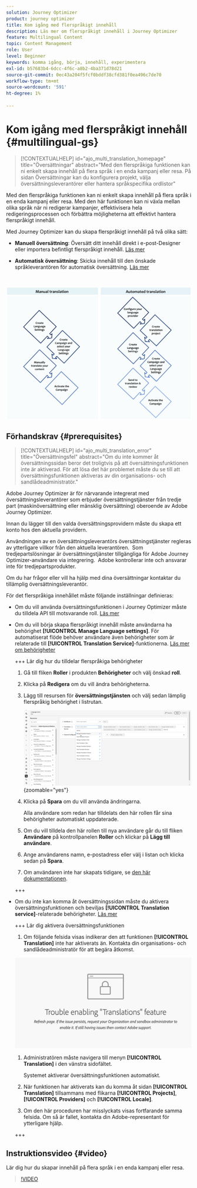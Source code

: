```yaml
---
solution: Journey Optimizer
product: journey optimizer
title: Kom igång med flerspråkigt innehåll
description: Läs mer om flerspråkigt innehåll i Journey Optimizer
feature: Multilingual Content
topic: Content Management
role: User
level: Beginner
keywords: komma igång, börja, innehåll, experimentera
exl-id: b57683b4-6dcc-4f6c-a8b2-4ba371d78d21
source-git-commit: 0ec43a204f5fcf0bddf38cfd381f0ea496c7de70
workflow-type: tm+mt
source-wordcount: '591'
ht-degree: 1%

---
```


# Kom igång med flerspråkigt innehåll {#multilingual-gs}

>[!CONTEXTUALHELP]
>id="ajo_multi_translation_homepage"
>title="Översättningar"
>abstract="Med den flerspråkiga funktionen kan ni enkelt skapa innehåll på flera språk i en enda kampanj eller resa. På sidan Översättningar kan du konfigurera projekt, välja översättningsleverantörer eller hantera språkspecifika ordlistor"

Med den flerspråkiga funktionen kan ni enkelt skapa innehåll på flera språk i en enda kampanj eller resa. Med den här funktionen kan ni växla mellan olika språk när ni redigerar kampanjer, effektivisera hela redigeringsprocessen och förbättra möjligheterna att effektivt hantera flerspråkigt innehåll.

Med Journey Optimizer kan du skapa flerspråkigt innehåll på två olika sätt:

* **Manuell översättning**: Översätt ditt innehåll direkt i e-post-Designer eller importera befintligt flerspråkigt innehåll. [Läs mer](multilingual-manual.md)

* **Automatisk översättning**: Skicka innehåll till den önskade språkleverantören för automatisk översättning. [Läs mer](multilingual-automated.md)

</br>

![](assets/translation_schema.png)

## Förhandskrav {#prerequisites}

>[!CONTEXTUALHELP]
>id="ajo_multi_translation_error"
>title="Översättningsfel"
>abstract="Om du inte kommer åt översättningssidan beror det troligtvis på att översättningsfunktionen inte är aktiverad. För att lösa det här problemet måste du se till att översättningsfunktionen aktiveras av din organisations- och sandlådeadministratör."

Adobe Journey Optimizer är för närvarande integrerat med översättningsleverantörer som erbjuder översättningstjänster från tredje part (maskinöversättning eller mänsklig översättning) oberoende av Adobe Journey Optimizer.

Innan du lägger till den valda översättningsprovidern måste du skapa ett konto hos den aktuella providern.

Användningen av en översättningsleverantörs översättningstjänster regleras av ytterligare villkor från den aktuella leverantören.  Som tredjepartslösningar är översättningstjänster tillgängliga för Adobe Journey Optimizer-användare via integrering.  Adobe kontrollerar inte och ansvarar inte för tredjepartsprodukter.

Om du har frågor eller vill ha hjälp med dina översättningar kontaktar du tillämplig översättningsleverantör.

För det flerspråkiga innehållet måste följande inställningar definieras:

* Om du vill använda översättningsfunktionen i Journey Optimizer måste du tilldela API till motsvarande roll. [Läs mer](https://experienceleague.adobe.com/sv/docs/experience-platform/landing/platform-apis/api-authentication#assign-api-to-a-role)

* Om du vill börja skapa flerspråkigt innehåll måste användarna ha behörighet **[!UICONTROL Manage Language settings]**. För automatiserat flöde behöver användare även behörigheter som är relaterade till **[!UICONTROL Translation Service]**-funktionerna. [Läs mer om behörigheter](../administration/permissions.md)

  +++ Lär dig hur du tilldelar flerspråkiga behörigheter

   1. Gå till fliken **Roller** i produkten **Behörigheter** och välj önskad **roll**.

   1. Klicka på **Redigera** om du vill ändra behörigheterna.

   1. Lägg till resursen för **översättningstjänsten** och välj sedan lämplig flerspråkig behörighet i listrutan.

      ![](assets/multilingual-permission.png){zoomable="yes"}

   1. Klicka på **Spara** om du vill använda ändringarna.

      Alla användare som redan har tilldelats den här rollen får sina behörigheter automatiskt uppdaterade.

   1. Om du vill tilldela den här rollen till nya användare går du till fliken **Användare** på kontrollpanelen **Roller** och klickar på **Lägg till användare**.

   1. Ange användarens namn, e-postadress eller välj i listan och klicka sedan på **Spara**.

   1. Om användaren inte har skapats tidigare, se [den här dokumentationen](https://experienceleague.adobe.com/sv/docs/experience-platform/access-control/abac/permissions-ui/users).

  +++

* Om du inte kan komma åt översättningssidan måste du aktivera översättningsfunktionen och beviljas **[!UICONTROL Translation service]**-relaterade behörigheter. [Läs mer](../administration/ootb-permissions.md)

  +++ Lär dig aktivera översättningsfunktionen

   1. Om följande felsida visas indikerar den att funktionen **[!UICONTROL Translation]** inte har aktiverats än. Kontakta din organisations- och sandlådeadministratör för att begära åtkomst.

  ![](assets/multi-troubleshoot.png)

   1. Administratören måste navigera till menyn **[!UICONTROL Translation]** i den vänstra sidofältet.

      Systemet aktiverar översättningsfunktionen automatiskt.

   1. När funktionen har aktiverats kan du komma åt sidan **[!UICONTROL Translation]** tillsammans med flikarna **[!UICONTROL Projects]**, **[!UICONTROL Providers]** och **[!UICONTROL Locale]**.

   1. Om den här proceduren har misslyckats visas fortfarande samma felsida. Om så är fallet, kontakta din Adobe-representant för ytterligare hjälp.

  +++

## Instruktionsvideo {#video}

Lär dig hur du skapar innehåll på flera språk i en enda kampanj eller resa.

>[!VIDEO](https://video.tv.adobe.com/v/3430921/)

